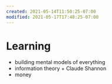 ```yaml
---
created: 2021-05-14T11:50:25-07:00
modified: 2021-05-17T17:48:25-07:00
---
```


# Learning

- building mental models of everything
- information theory + Claude Shannon
- money
